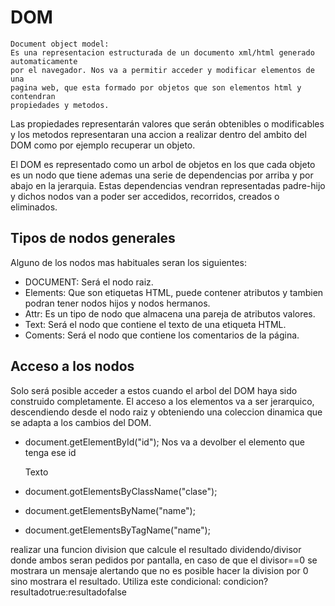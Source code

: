 # DOM
	Document object model:
	Es una representacion estructurada de un documento xml/html generado    automaticamente
	por el navegador. Nos va a permitir acceder y modificar elementos de una
	pagina web, que esta formado por objetos que son elementos html y contendran
	propiedades y metodos.

Las propiedades representarán valores que serán obtenibles o modificables
y los metodos representaran una accion a realizar dentro del ambito del DOM
como por ejemplo recuperar un objeto.

El DOM es representado como un arbol de objetos en los que cada objeto es un nodo
que tiene ademas una serie de dependencias por arriba y por abajo en la jerarquia.
Estas dependencias vendran representadas padre-hijo y dichos nodos van a poder ser accedidos, recorridos, creados o eliminados.
## Tipos de nodos generales
Alguno de los nodos mas habituales seran los siguientes:
* DOCUMENT: Será el nodo raiz.
* Elements: Que son etiquetas HTML, puede contener atributos y tambien podran tener nodos hijos y nodos hermanos.
* Attr: Es un tipo de nodo que almacena una pareja de atributos valores.
* Text: Será el nodo que contiene el texto de una etiqueta HTML.
* Coments: Será el nodo que contiene los comentarios de la página.

## Acceso a los nodos
Solo será posible acceder a estos cuando el arbol del DOM haya sido construido completamente.
El acceso a los elementos va a ser jerarquico, descendiendo desde el nodo raiz y obteniendo una coleccion dinamica
que se adapta a los cambios del DOM.
* document.getElementById("id");
    Nos va a devolber el elemento que tenga ese id
    <p id="parrafo1">Texto</p>
* document.gotElementsByClassName("clase");
    <div class="contenedor"></div>

* document.getElementsByName("name");

* document.getElementsByTagName("name");
    

realizar una funcion division que calcule el resultado dividendo/divisor donde ambos seran pedidos por pantalla, en caso de que el divisor==0 
se mostrara un mensaje alertando que no es posible hacer la division por 0 sino mostrara el resultado. Utiliza este condicional:
    condicion?resultadotrue:resultadofalse
